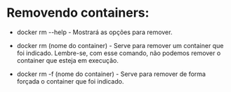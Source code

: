 # Removendo containers:
- docker rm --help - Mostrará as opções para remover.

- docker rm (nome do container) - Serve para remover um container que foi indicado. Lembre-se, com esse comando, não podemos remover o container que esteja em execução.

- docker rm -f (nome do container) - Serve para remover de forma forçada o container que foi indicado.